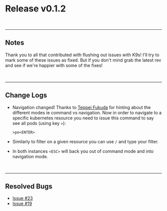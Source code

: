 # Release v0.1.2

<br/>

---
## Notes

Thank you to all that contributed with flushing out issues with K9s! I'll try
to mark some of these issues as fixed. But if you don't mind grab the latest
rev and see if we're happier with some of the fixes!

<br/>

---
## Change Logs

+ Navigation changed! Thanks to [Teppei Fukuda](https://github.com/knqyf263) for
  hinting about the different modes ie command vs navigation. Now in order to
  navigate to a specific kubernetes resource you need to issue this command
  to say see all pods (using key `>`):

    ```text
    >po<ENTER>
    ```
+ Similarly to filter on a given resource you can use `/` and type your filter.
+ In both instances `<ESC>` will back you out of command mode and into navigation mode.

<br/>

---
## Resolved Bugs

+ [Issue #23](https://github.com/derailed/k9s/issues/23)
+ [Issue #19](https://github.com/derailed/k9s/issues/19)
